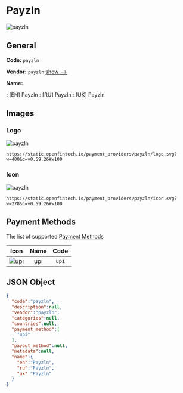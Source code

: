 
# Payzln 
![payzln](https://static.openfintech.io/payment_providers/payzln/logo.svg?w=400&c=v0.59.26#w100)  

## General 
 
**Code:** `payzln` 
 
**Vendor:** `payzln` [show -->](/vendors/payzln/) 
 
**Name:** 
 
:	[EN] Payzln 
:	[RU] Payzln 
:	[UK] Payzln 
 

## Images 

### Logo 
 
![payzln](https://static.openfintech.io/payment_providers/payzln/logo.svg?w=400&c=v0.59.26#w100)  

```
https://static.openfintech.io/payment_providers/payzln/logo.svg?w=400&c=v0.59.26#w100
```  

### Icon 
 
![payzln](https://static.openfintech.io/payment_providers/payzln/icon.svg?w=278&c=v0.59.26#w100)  

```
https://static.openfintech.io/payment_providers/payzln/icon.svg?w=278&c=v0.59.26#w100
```  

## Payment Methods 
 
The list of supported [Payment Methods](/payment-methods/) 

|Icon|Name|Code| 
|:---:|:---:|:---:| 
|![upi](https://static.openfintech.io/payment_methods/upi/icon.svg?w=278&c=v0.59.26#w100) |[upi](/payment-methods/upi/)|`upi`| 
 

## JSON Object 

```json
{
  "code":"payzln",
  "description":null,
  "vendor":"payzln",
  "categories":null,
  "countries":null,
  "payment_method":[
    "upi"
  ],
  "payout_method":null,
  "metadata":null,
  "name":{
    "en":"Payzln",
    "ru":"Payzln",
    "uk":"Payzln"
  }
}
```  
